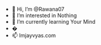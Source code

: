 - 👋 Hi, I’m @Rawana07
- 👀 I’m interested in Nothing  
- 🌱 I’m currently learning Your Mind
- �
- 📫 Imjayvyas.com

<!---
Rawana07/Rawana07 is a ✨ special ✨ repository because its `README.md` (this file) appears on your GitHub profile.
You can click the Preview link to take a look at your changes.
--->
